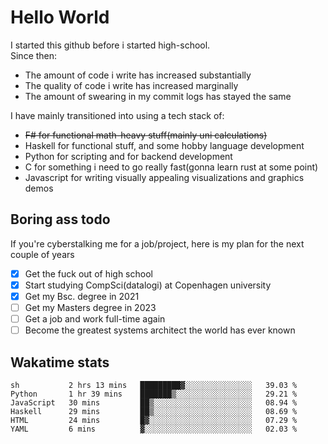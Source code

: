 # Hello World

I started this github before i started high-school.  
Since then:
- The amount of code i write has increased substantially
- The quality of code i write has increased marginally
- The amount of swearing in my commit logs has stayed the same

I have mainly transitioned into using a tech stack of:
- ~~F# for functional math-heavy stuff(mainly uni calculations)~~
- Haskell for functional stuff, and some hobby language development
- Python for scripting and for backend development
- C for something i need to go really fast(gonna learn rust at some point)
- Javascript for writing visually appealing visualizations and graphics demos

## Boring ass todo
If you're cyberstalking me for a job/project, here is my plan for the next couple of years
- [x] Get the fuck out of high school
- [x] Start studying CompSci(datalogi) at Copenhagen university
- [x] Get my Bsc. degree in 2021
- [ ] Get my Masters degree in 2023
- [ ] Get a job and work full-time again
- [ ] Become the greatest systems architect the world has ever known

## Wakatime stats
<!--START_SECTION:waka-->

```text
sh           2 hrs 13 mins   █████████▓░░░░░░░░░░░░░░░   39.03 %
Python       1 hr 39 mins    ███████▒░░░░░░░░░░░░░░░░░   29.21 %
JavaScript   30 mins         ██▒░░░░░░░░░░░░░░░░░░░░░░   08.94 %
Haskell      29 mins         ██▒░░░░░░░░░░░░░░░░░░░░░░   08.69 %
HTML         24 mins         █▓░░░░░░░░░░░░░░░░░░░░░░░   07.29 %
YAML         6 mins          ▓░░░░░░░░░░░░░░░░░░░░░░░░   02.03 %
```

<!--END_SECTION:waka-->
